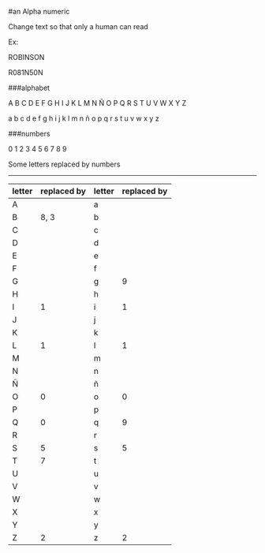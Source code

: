 #an
Alpha numeric

Change text so that only a human can read

Ex: 

ROBINSON

R081N50N



###alphabet

A B C D E F G H I J K L M N Ñ O P Q R S T U V W X Y Z 

a b c d e f g h i j k l m n ñ o p q r s t u v w x y z 

###numbers

0 1 2 3 4 5 6 7 8 9

Some letters replaced by numbers

---
|letter | replaced by   |letter | replaced by   |
|-------|---------------|-------|---------------|
|A      | | a | | 
|B      | 8, 3|b | |
|C      | | c | |
|D      | | d | |
|E      | | e | |
|F      | | f | |
|G      | | g | 9 |
|H      | | h | |
|I      | 1 | i | 1 |
|J      | | j | |
|K      | | k | |
|L      | 1 | l | 1 |
|M      | | m | |
|N      | | n | |
|Ñ      | | ñ | |
|O      | 0 | o  | 0 |
|P      | | p | |
|Q      | 0 | q  | 9 |
|R      | | r | |
|S      | 5 | s  | 5 |
|T      | 7 | t | |
|U      | | u | |
|V      | | v | |
|W      | | w | |
|X      | | x | |
|Y      | | y | |
|Z      | 2 | z | 2 |
